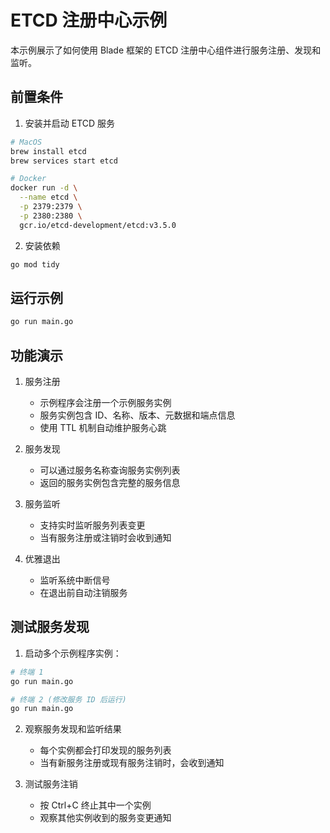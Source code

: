 # ETCD 注册中心示例

本示例展示了如何使用 Blade 框架的 ETCD 注册中心组件进行服务注册、发现和监听。

## 前置条件

1. 安装并启动 ETCD 服务
```bash
# MacOS
brew install etcd
brew services start etcd

# Docker
docker run -d \
  --name etcd \
  -p 2379:2379 \
  -p 2380:2380 \
  gcr.io/etcd-development/etcd:v3.5.0
```

2. 安装依赖
```bash
go mod tidy
```

## 运行示例

```bash
go run main.go
```

## 功能演示

1. 服务注册
   - 示例程序会注册一个示例服务实例
   - 服务实例包含 ID、名称、版本、元数据和端点信息
   - 使用 TTL 机制自动维护服务心跳

2. 服务发现
   - 可以通过服务名称查询服务实例列表
   - 返回的服务实例包含完整的服务信息

3. 服务监听
   - 支持实时监听服务列表变更
   - 当有服务注册或注销时会收到通知

4. 优雅退出
   - 监听系统中断信号
   - 在退出前自动注销服务

## 测试服务发现

1. 启动多个示例程序实例：
```bash
# 终端 1
go run main.go

# 终端 2 (修改服务 ID 后运行)
go run main.go
```

2. 观察服务发现和监听结果
   - 每个实例都会打印发现的服务列表
   - 当有新服务注册或现有服务注销时，会收到通知

3. 测试服务注销
   - 按 Ctrl+C 终止其中一个实例
   - 观察其他实例收到的服务变更通知 